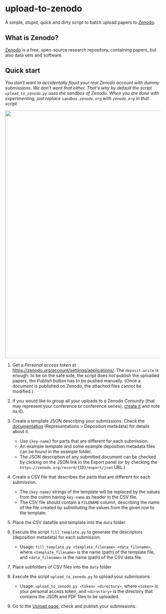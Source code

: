 # upload-to-zenodo

A simple, stupid, quick and dirty script to batch upload papers to [Zenodo](http://zenodo.org).

## What is Zenodo?
[Zenodo](http://zenodo.org) is a free, open-source research repository, containing papers, but also data sets and software.

## Quick start

_You don't want to accidentally flood your real Zenodo account with dummy submissions. We don't want that either. That's why by default the script `upload_to_zenodo.py` uses the sandbox of Zenodo. When you are done with experimenting, just replace `sandbox.zenodo.org` with `zenodo.org` in that script._

<a href="https://github.com/darvasd/upload-to-zenodo/blob/master/docs/overview.png" title="Overview"><img src="https://github.com/darvasd/upload-to-zenodo/blob/master/docs/overview.png" width="800" /></a>

1. Get a _Personal access token_ at https://zenodo.org/account/settings/applications/. The `deposit:write` is enough: to be on the safe side, the script does not publish the uploaded papers, the _Publish_ button has to be pushed manually. (Once a document is published on Zenodo, the attached files cannot be modified.)
1. If you would like to group all your uploads to a Zenodo _Comunity_ (that may represent your conference or conference series), [create it](https://zenodo.org/communities/new/) and note its ID.
1. Create a template JSON describing your submissions. Check the [documentation](https://zenodo.org/dev#restapi-rep) (Representations > Deposition metadata) for details about it.
   - Use `{key-name}` for parts that are different for each submission.
   - An example template and some example deposition metadata files can be found in the example folder.
   - The JSON description of any submitted document can be checked by clicking on the JSON link in the Export panel (or by checking the `https://zenodo.org/record/{ID}/export/json` URL.)
1. Create a CSV file that describes the parts that are different for each submission.
   - The `{key-name}` strings of the template will be replaced by the values from the colmn having `key-name` as header in the CSV file.
   - The CSV file should contain a `FILENAME` column, describing the name of the file created by substituting the values from the given row to the template.
1. Place the CSV datafile and template into the `data` folder.
1. Execute the script `fill_template.py` to generate the descriptors (deposition metadata) for each submission.
	- Usage: `fill_template.py <template_filename> <data_filename>`, where `<template_filename>` is the name (path) of the template file, and `<data_filename>` is the name (path) of the CSV data file.

1. Place subfolders of CSV files into the `data` folder
1. Execute the script `upload_to_zenodo.py` to upload your submissions.
   - Usage: `upload_to_zenodo.py <token> <directory>`, where `<token>` is your personal access token, and `<directory>` is the directory that contains the JSON and PDF files to be uploaded.
1. Go to the [Upload page](https://zenodo.org/deposit), check and publish your submissions.
